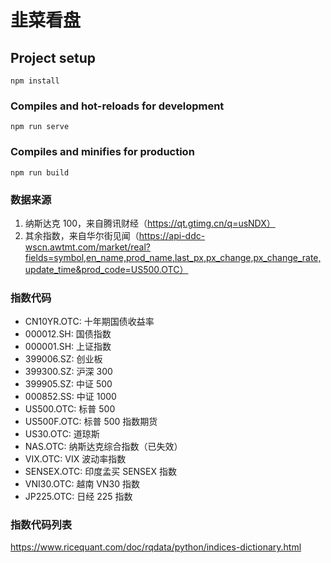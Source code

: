 # 韭菜看盘

## Project setup

```
npm install
```

### Compiles and hot-reloads for development

```
npm run serve
```

### Compiles and minifies for production

```
npm run build
```

### 数据来源

1. 纳斯达克 100，来自腾讯财经（https://qt.gtimg.cn/q=usNDX）
2. 其余指数，来自华尔街见闻（https://api-ddc-wscn.awtmt.com/market/real?fields=symbol,en_name,prod_name,last_px,px_change,px_change_rate,update_time&prod_code=US500.OTC）

### 指数代码

- CN10YR.OTC: 十年期国债收益率
- 000012.SH: 国债指数
- 000001.SH: 上证指数
- 399006.SZ: 创业板
- 399300.SZ: 沪深 300
- 399905.SZ: 中证 500
- 000852.SS: 中证 1000
- US500.OTC: 标普 500
- US500F.OTC: 标普 500 指数期货
- US30.OTC: 道琼斯
- NAS.OTC: 纳斯达克综合指数（已失效）
- VIX.OTC: VIX 波动率指数
- SENSEX.OTC: 印度孟买 SENSEX 指数
- VNI30.OTC: 越南 VN30 指数
- JP225.OTC: 日经 225 指数

### 指数代码列表

https://www.ricequant.com/doc/rqdata/python/indices-dictionary.html